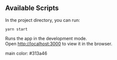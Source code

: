 ## Available Scripts

In the project directory, you can run:  

 `yarn start`  

Runs the app in the development mode.  
Open [http://localhost:3000](http://localhost:3000) to view it in the browser.

main color: #313a46